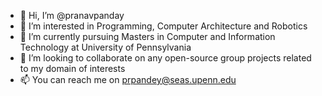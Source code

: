 - 👋 Hi, I’m @pranavpanday
- 👀 I’m interested in Programming, Computer Architecture and Robotics
- 🌱 I’m currently pursuing Masters in Computer and Information Technology at University of Pennsylvania
- 💞️ I’m looking to collaborate on any open-source group projects related to my domain of interests
- 📫 You can reach me on prpandey@seas.upenn.edu

<!---
pranavpanday/pranavpanday is a ✨ special ✨ repository because its `README.md` (this file) appears on your GitHub profile.
You can click the Preview link to take a look at your changes.
--->
